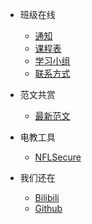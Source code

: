 - 班级在线
  - [通知](nsonline/announcements)
  - [课程表](nsonline/timetable2022)
  - [学习小组](nsonline/studygroups)
  - [联系方式](nsonline/contactform)

- 范文共赏
  - [最新范文](writing/newest)

- 电教工具
  - [NFLSecure](https://antdock.cn/NFLSecure/)

- 我们还在
  - [Bilibili](https://m.bilibili.com/space/1668916597)
  - [Github](https://github.com/nflsixer)